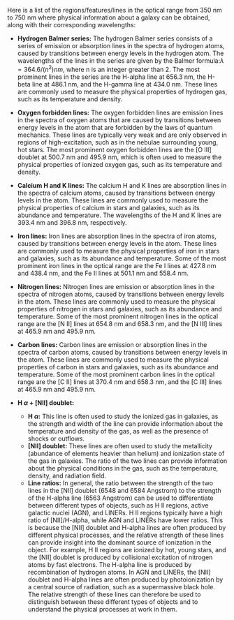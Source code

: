 Here is a list of the regions/features/lines in the optical range from 350 nm to 750 nm where physical information about a galaxy can be obtained, along with their corresponding wavelengths:

* **Hydrogen Balmer series:** The hydrogen Balmer series consists of a series of emission or absorption lines in the spectra of hydrogen atoms, caused by transitions between energy levels in the hydrogen atom. The wavelengths of the lines in the series are given by the Balmer formula:$λ = 364.6 / (n^2) nm$, where n is an integer greater than 2. The most prominent lines in the series are the H-alpha line at 656.3 nm, the H-beta line at 486.1 nm, and the H-gamma line at 434.0 nm. These lines are commonly used to measure the physical properties of hydrogen gas, such as its temperature and density.

* **Oxygen forbidden lines:** The oxygen forbidden lines are emission lines in the spectra of oxygen atoms that are caused by transitions between energy levels in the atom that are forbidden by the laws of quantum mechanics. These lines are typically very weak and are only observed in regions of high-excitation, such as in the nebulae surrounding young, hot stars. The most prominent oxygen forbidden lines are the [O III] doublet at 500.7 nm and 495.9 nm, which is often used to measure the physical properties of ionized oxygen gas, such as its temperature and density.

* **Calcium H and K lines:** The calcium H and K lines are absorption lines in the spectra of calcium atoms, caused by transitions between energy levels in the atom. These lines are commonly used to measure the physical properties of calcium in stars and galaxies, such as its abundance and temperature. The wavelengths of the H and K lines are 393.4 nm and 396.8 nm, respectively.

* **Iron lines:** Iron lines are absorption lines in the spectra of iron atoms, caused by transitions between energy levels in the atom. These lines are commonly used to measure the physical properties of iron in stars and galaxies, such as its abundance and temperature. Some of the most prominent iron lines in the optical range are the Fe I lines at 427.8 nm and 438.4 nm, and the Fe II lines at 501.1 nm and 558.4 nm.

* **Nitrogen lines:** Nitrogen lines are emission or absorption lines in the spectra of nitrogen atoms, caused by transitions between energy levels in the atom. These lines are commonly used to measure the physical properties of nitrogen in stars and galaxies, such as its abundance and temperature. Some of the most prominent nitrogen lines in the optical range are the [N II] lines at 654.8 nm and 658.3 nm, and the [N III] lines at 465.9 nm and 495.9 nm.

* **Carbon lines:** Carbon lines are emission or absorption lines in the spectra of carbon atoms, caused by transitions between energy levels in the atom. These lines are commonly used to measure the physical properties of carbon in stars and galaxies, such as its abundance and temperature. Some of the most prominent carbon lines in the optical range are the [C II] lines at 370.4 nm and 658.3 nm, and the [C III] lines at 465.9 nm and 495.9 nm.

* **H $\alpha$ + [NII] doublet:** 
    * **H $\alpha$:** This line is often used to study the ionized gas in galaxies, as the strength and width of the line can provide information about the temperature and density of the gas, as well as the presence of shocks or outflows.
    * **[NII] doublet:** These lines are often used to study the metallicity (abundance of elements heavier than helium) and ionization state of the gas in galaxies. The ratio of the two lines can provide information about the physical conditions in the gas, such as the temperature, density, and radiation field.
    * **Line ratios:** In general, the ratio between the strength of the two lines in the [NII] doublet (6548 and 6584 Angstrom) to the strength of the H-alpha line (6563 Angstrom) can be used to differentiate between different types of objects, such as H II regions, active galactic nuclei (AGN), and LINERs. H II regions typically have a high ratio of [NII]/H-alpha, while AGN and LINERs have lower ratios. This is because the [NII] doublet and H-alpha lines are often produced by different physical processes, and the relative strength of these lines can provide insight into the dominant source of ionization in the object. For example, H II regions are ionized by hot, young stars, and the [NII] doublet is produced by collisional excitation of nitrogen atoms by fast electrons. The H-alpha line is produced by recombination of hydrogen atoms. In AGN and LINERs, the [NII] doublet and H-alpha lines are often produced by photoionization by a central source of radiation, such as a supermassive black hole. The relative strength of these lines can therefore be used to distinguish between these different types of objects and to understand the physical processes at work in them.